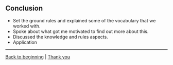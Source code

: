 ## Conclusion ##

- Set the ground rules and explained some of the vocabulary that we worked with.
- Spoke about what got me motivated to find out more about this.
- Discussed the knowledge and rules aspects.
- Application

---
[Back to beginning](../2-introduction/slide.md) | [Thank you](../10-thank-you/slide.md)